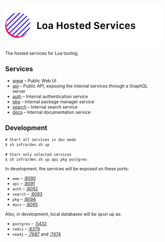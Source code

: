 ![Loa Hosted Service](./repo-header.svg)

The hosted services for Loa tooling.

## Services

- [www](./services/www) – Public Web UI
- [api](./services/api) – Public API, exposing the internal services through a GraphQL server
- [auth](./services/auth) – Internal authentication service
- [pkg](./services/pkg) – Internal package manager service
- [search](./services/search) – Internal search service
- [docs](./services/docs) – Internal documentation service

## Development

```shell
# Start all services in dev mode
$ sh infra/dev.sh up

# Start only selected services
$ sh infra/dev.sh up api pkg postgres
```

In development, the services will be exposed on these ports:

- `www` – [:8090](https://localhost:8090)
- `api` – [:8091](https://localhost:8091)
- `auth` – [:8092](https://localhost:8092)
- `search` – [:8093](https://localhost:8093)
- `pkg` – [:8094](https://localhost:8094)
- `docs` – [:8095](https://localhost:8095)

Also, in development, local databases will be spun up as:

- `postgres` – [:5432](https://localhost:5432)
- `redis` – [:6379](https://localhost:6379)
- `neo4j` – [:7687](https://localhost:7687) and [:7474](https://localhost:7474)
